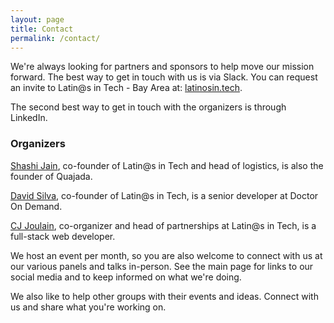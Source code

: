 ```yaml
---
layout: page
title: Contact
permalink: /contact/
---
```


We're always looking for partners and sponsors to help move our mission forward.
The best way to get in touch with us is via Slack.  You can request an invite to Latin@s in Tech - Bay Area at: <a href="http://latinosin.tech/">latinosin.tech</a>.

The second best way to get in touch with the organizers is through LinkedIn.

<h3>Organizers</h3>

<a href="https://www.linkedin.com/in/quahada">Shashi Jain</a>, co-founder of
Latin@s in Tech and head of logistics, is also the founder of Quajada.

<a href="https://www.linkedin.com/in/dvidsilva">David Silva</a>, co-founder of
Latin@s in Tech, is a senior developer at Doctor On Demand.

<a href="https://www.linkedin.com/in/cjoulain">CJ Joulain</a>, co-organizer and head
of partnerships at Latin@s in Tech, is a full-stack web developer.

We host an event per month, so you are also welcome to connect with us at our various panels and talks in-person.  See the main page for links to our social media and to keep informed on what we're doing.

We also like to help other groups with their events and ideas.  Connect with us and share what you're working on.
